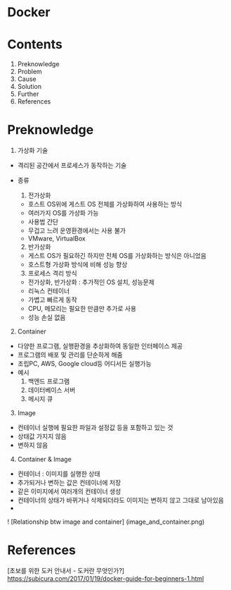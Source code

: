 

Docker
=========




# Contents  
1. Preknowledge  
2. Problem
3. Cause
4. Solution
3. Further 
4. References

# Preknowledge
1. 가상화 기술
- 격리된 공간에서 프로세스가 동작하는 기술
- 종류
    1. 전가상화
    - 호스트 OS위에 게스트 OS 전체를 가상화하여 사용하는 방식
    - 여러가지 OS를 가상화 가능
    - 사용법 간단
    - 무겁고 느려 운영환경에서는 사용 불가
    - VMware, VirtualBox

    2. 반가상화
    - 게스트 OS가 필요하긴 하지만 전체 OS를 가상화하는 방식은 아니었음
    - 호스트형 가상화 방식에 비해 성능 향상

    3. 프로세스 격리 방식
    - 전가상화, 반가상화 : 추가적인 OS 설치, 성능문제
    - 리눅스 컨테이너
    - 가볍고 빠르게 동작
    - CPU, 메모리는 필요한 만큼만 추가로 사용
    - 성능 손실 없음

2. Container
- 다양한 프로그램, 실행환경을 추상화하여 동일한 인터페이스 제공
- 프로그램의 배포 및 관리를 단순하게 해줌
- 조립PC, AWS, Google cloud등 어디서든 실행가능
- 예시
    1. 백엔드 프로그램
    2. 데이터베이스 서버
    3. 메시지 큐

3. Image
- 컨테이너 실행에 필요한 파일과 설정값 등을 포함하고 있는 것
- 상태값 가지지 않음
- 변하지 않음

4. Container & Image
- 컨테이너 : 이미지를 실행한 상태
- 추가되거나 변하는 값은 컨테이너에 저장
- 같은 이미지에서 여러개의 컨테이너 생성
- 컨테이너의 상태가 바뀌거나 삭제되더라도 이미지는 변하지 않고 그대로 남아있음
- 
! [Relationship btw image and container] (image_and_container.png)



# References  
[초보를 위한 도커 안내서 - 도커란 무엇인가?]  
https://subicura.com/2017/01/19/docker-guide-for-beginners-1.html